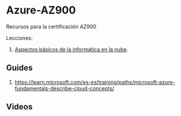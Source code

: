 # Azure-AZ900

Recursos para la certificación AZ900

Lecciones:

1. [Aspectos básicos de la informática en la nube](./AspectosBasicos.md).

## Guides

1. https://learn.microsoft.com/es-es/training/paths/microsoft-azure-fundamentals-describe-cloud-concepts/

## Videos
